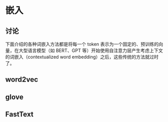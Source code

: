 # 嵌入

## 讨论

下面介绍的各种词嵌入方法都是将每一个 token 表示为一个固定的、预训练的向量，在大型语言模型（如 BERT、GPT 等）开始使用自注意力层产生考虑上下文的词嵌入（contextualized word embedding）之后，这些传统的方法就过时了。

## word2vec

## glove

## FastText
